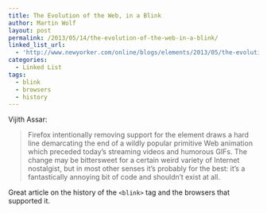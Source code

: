 ```yaml
---
title: The Evolution of the Web, in a Blink
author: Martin Wolf
layout: post
permalink: /2013/05/14/the-evolution-of-the-web-in-a-blink/
linked_list_url:
  - 'http://www.newyorker.com/online/blogs/elements/2013/05/the-evolution-of-the-web-in-a-blink.html?utm_campaign=bdw-18-2013&utm_medium=email&utm_source=newsletter&utm_content=The%2520Evolution%2520Of%2520The%2520Web%252C%2520In%2520A%2520Blink'
categories:
  - Linked List
tags:
  - blink
  - browsers
  - history
---
```

<p class="linked-list-quote-author">
  Vijith Assar:
</p>

> Firefox intentionally removing support for the <blink> element draws a hard line demarcating the end of a wildly popular primitive Web animation which preceded today’s streaming videos and humorous GIFs. The change may be bittersweet for a certain weird variety of Internet nostalgist, but in most other senses it’s probably for the best: it’s a fantastically annoying bit of code and shouldn’t exist at all.

Great article on the history of the `<blink>` tag and the browsers that supported it.
